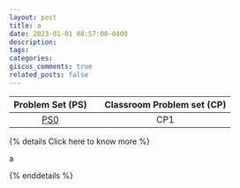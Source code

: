 ```yaml
---
layout: post
title: a
date: 2023-01-01 08:57:00-0400
description: 
tags: 
categories: 
giscus_comments: true
related_posts: false
---
```


| Problem Set (PS) |     | Classroom Problem set (CP) |
| :-----------: | :------------: | :------------: |
| [PS0](https://jpsaha.github.io/MOTP/assets/pdf/MOPSS/PS0B24Aug.pdf)      |    |  CP1    | 

{% details Click here to know more %}

a

{% enddetails %}